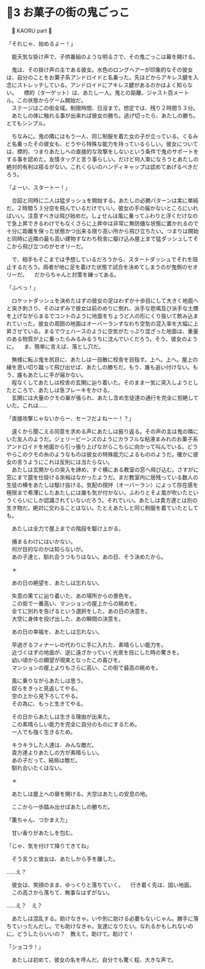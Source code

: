 # 🍨3 お菓子の街の鬼ごっこ

　🍨 KAORU part 🍨

「それじゃ、始めるよー！」

　能天気な掛け声で、子供番組のような明るさで、その鬼ごっこは幕を開ける。

　鬼は、その掛け声の主である彼女。水色のロングヘアーが印象的なその彼女は、自分のことをお菓子系アンドロイドと名乗った。先ほどからアキレス腱を入念にストレッチしている。アンドロイドにアキレス腱があるのかはよく知らない。
　標的（ターゲット）は、あたし一人。鬼との距離、ジャスト百メートル。この状態からゲーム開始だ。  
　ステージはこの街全域。制限時間、日没まで。想定では、残り２時間５３分。  
　あたしの体に触れる事が出来れば彼女の勝ち。逃げ切ったら、あたしの勝ち。とてもシンプル。

　ちなみに。鬼の隣にはもう一人、同じ制服を着た女の子が立っている。くるみと名乗ったその彼女も、どうやら特殊な能力を持っているらしい。彼女については、標的、つまりあたしへの直接的な攻撃をしないという条件で鬼のサポートをする事を認めた。友情タッグと言う事らしい。だけど何人束になろうとあたしの絶対的有利は揺るがない。これくらいのハンディキャップは認めてあげるべきだろう。

「よーい、スタートー！」

　合図と同時に二人は猛ダッシュを開始する。あたしの必勝パターンは実に単純だ。２時間５３分空を飛んでいるだけでいい。彼女の手の届かないところにいればいい。注意すべきは飛び始めだ。しょせんは風に乗ってふわりと浮くだけなので急上昇できるわけでもなくさらに上昇中は非常に無防備な状態に置かれるので十分に距離を保った状態かつ出来る限り高い所から飛び立ちたい。つまりは開始と同時に近隣の最も高い建物すなわち校舎に駆け込み屋上まで猛ダッシュしてそこから飛び立つのがセオリーだ。

　で、相手もそこまでは予想しているだろうから、スタートダッシュでそれを阻止するだろう。両者が地に足を着けた状態で試合を決めてしまうのが鬼側のセオリーだ。
　だからちゃんと対策を練ってある。

「ふべっ！」

　ロケットダッシュを決めたはずの彼女の足はわずか十歩目にして大きく地面へと突き刺さり、そのはずみで彼女は前のめりに倒れ、派手な悲鳴及び派手な土煙を上げながらまるでコントのように地面をちょうど人の形にくり抜いて飲み込まれていった。彼女の周囲の地面はオーバーランすなわち空気の混入率を大幅に上昇させている。まるでウェハースのように空気がたっぷり混ざった地面は、重量のある物質が上に乗ったらみるみるうちに沈んでいくだろう。そう、彼女のように。
　ま、簡単に言えば、落とし穴だ。

　無様に転ぶ鬼を尻目に、あたしは一目散に校舎を目指す。上へ。上へ。屋上の縁を思い切り蹴って飛び出せば、あたしの勝ちだ。もう、誰も追い付けない。もう、誰もあたしに手が届かない。  
　程なくしてあたしは校舎の玄関に辿り着いた。そのまま一気に突入しようとしたところで、あたしは急ブレーキをかける。  
　玄関には大量のクモの巣が張られ、あたし含め生徒達の通行を完全に拒絶していた。これは……

「直接攻撃じゃないからー、セーフだよねーー！？」

　遠くから聞こえる同意を求める声にあたしは振り返る。その声の主は鬼の隣にいた友人のようだ。ジェリービーンズのようにカラフルな粘液まみれのお菓子系アンドロイドを地面から引っ張り上げながらこちらに向かって叫んでいる。どうやらこのクモの糸のようなものは彼女の特殊能力によるもののようだ。確かに彼女の言うようにこれは反則には当たらない。  
　あたしは玄関からの突入を諦め、すぐ横にある教室の窓へ飛び込む。さすがに窓にまで罠を仕掛ける余裕はなかったようだ。まだ教室内に居残っている数人の生徒の横をあたしは駆け抜ける。気配の撹拌（オーバーラン）によって存在感を極限まで希薄にしたあたしには誰も気が付かない。ふわりとそよ風が吹いたというくらいにしか認識されていないだろう。それでいい。あたしは貴方達とは別の生き物だ。絶対に交わることはない。たとえあたしと同じ制服を着ていたとしても。

　あたしは全力で屋上までの階段を駆け上がる。

　捕まるわけにはいかない。  
　何が目的なのかは知らないが。  
　あの子達と、馴れ合うつもりはない。あの日、そう決めたから。

　＊

　あの日の絶望を、あたしは忘れない。

　失意の果てに辿り着いた、あの場所からの景色を。  
　この街で一番高い、マンションの屋上からの眺めを。  
　全てに別れを告げるという選択をした、あの日の決意を。  
　大空に身体を投げ出した、あの瞬間の決意を。

　あの日の幸福を、あたしは忘れない。

　早過ぎるフィナーレの代わりに手に入れた、素晴らしい能力を。  
　近づくはずの地面が、逆に遠ざかっていく光景を目にした時の驚きを。  
　幼い頃からの願望が現実となったこの喜びを。  
　マンションの屋上よりもさらに高い、この街で最高の眺めを。

　風に乗りながらあたしは思う。  
　奴らをきっと見返してやる。  
　空の上から見下ろしてやる。  
　その為に、もっと生きてやる。


　その日からあたしは生きる理由が出来た。  
　この素晴らしい能力を完全に自分のものにするため。  
　一人でも強く生きるため。

　キラキラした人達は、みんな敵だ。  
　貴方達よりあたしの方が素晴らしい。  
　あの子だって、結局は敵だ。  
　馴れ合いたくはない。

　＊

　あたしは屋上への扉を開ける。大空はあたしの安息の地。

　ここから一歩踏み出せばあたしの勝ちだ。


「薫ちゃん、つかまえた」

　甘い香りがあたしを包む。


「じゃ、気を付けて降りてきてね」

　そう言うと彼女は、あたしから手を離した。

……え？

　彼女は、笑顔のまま、ゆっくりと落ちていく。
　行き着く先は、固い地面。
　この高さから落ちて、無事なはずがない。

……え？　え？

　あたしは混乱する。助けなきゃ。いや別に助ける必要もないじゃん。勝手に落ちていったんだし。でも助けなきゃ。友達になりたい。なれるかもしれないのに。どうしたらいいの？　教えて。助けて。助けて！

「ショコラ！」

　あたしは初めて、彼女の名を呼んだ。自分でも驚く程、大きな声で。
